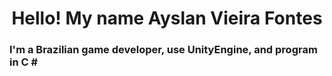 
<!---
AyslanSE/AyslanSE is a ✨ special ✨ repository because its `README.md` (this file) appears on your GitHub profile.
You can click the Preview link to take a look at your changes.
--->

<center><h1> Hello! My name Ayslan Vieira Fontes </h1></center>
<h3> I'm a Brazilian game developer, use UnityEngine, and program in C #  </h3>
<br>
<br>
<img scr " https://raw.githubusercontent.com/AyslanSE/AyslanSE/computer-illustration.png " width="400px" align="right">